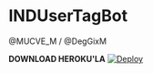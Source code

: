 # INDUserTagBot

@MUCVE_M / @DegGixM


<b>DOWNLOAD HEROKU'LA</b>
[![Deploy](https://www.herokucdn.com/deploy/button.svg)](https://heroku.com/deploy?template=https://github.com/offlineflood/INDUserTagBot.git)
